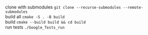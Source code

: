 clone with submodules `git clone --recurse-submodules --remote-submodules` \
build all `cmake -S . -B build` \
build  `cmake --build build && cd build` \
run tests  `./Google_Tests_run` 

